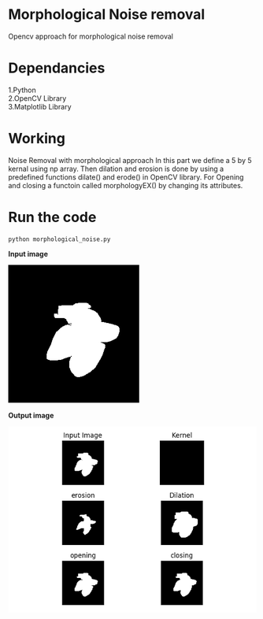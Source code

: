 # Morphological Noise removal
Opencv approach for morphological noise removal
# Dependancies
1.Python <br>
2.OpenCV Library <br>
3.Matplotlib Library <br>

# Working
Noise Removal with morphological approach
In this part we define a 5 by 5 kernal using np array. Then dilation and erosion is done by using a predefined functions dilate() and erode() in OpenCV library. For Opening and closing a functoin called morphologyEX() by changing its attributes.

# Run the code
    python morphological_noise.py


**Input image**

![GitHub Logo](test_image.png)

**Output image**

![Github Logo](output/morphological_output.png)
